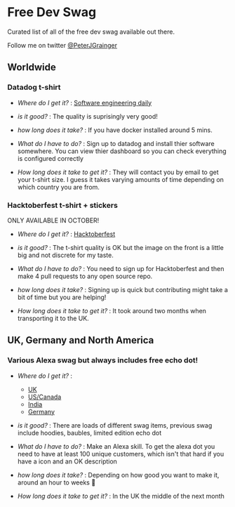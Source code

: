 # Free Dev Swag

Curated list of all of the free dev swag available out there.

Follow me on twitter [@PeterJGrainger](https://twitter.com/PeterJGrainger)

## Worldwide

### Datadog t-shirt

* *Where do I get it?* : [Software engineering daily](https://www.datadoghq.com/lpgs/?utm_source=Advertisement&utm_medium=Advertisement&utm_campaign=SoftwareEngineeringDailyPodcast-Tshirt)

* *is it good?* : The quality is suprisingly very good!

* *how long does it take?* : If you have docker installed around 5 mins.

* *What do I have to do?* : Sign up to datadog and install thier software somewhere.  You can view thier dashboard so you can check everything is configured correctly

* *How long does it take to get it?* : They will contact you by email to get your t-shirt size. I guess it takes varying amounts of time depending on which country you are from.

### Hacktoberfest t-shirt + stickers

ONLY AVAILABLE IN OCTOBER!

* *Where do I get it?* : [Hacktoberfest](https://hacktoberfest.digitalocean.com/)

* *is it good?* : The t-shirt quality is OK but the image on the front is a little big and not discrete for my taste.

* *What do I have to do?* : You need to sign up for Hacktoberfest and then make 4 pull requests to any open source repo.

* *how long does it take?* : Signing up is quick but contributing might take a bit of time but you are helping!

* *How long does it take to get it?* : It took around two months when transporting it to the UK.

## UK, Germany and North America

### Various Alexa swag but always includes free echo dot!

* *Where do I get it?* :
  * [UK](https://developer.amazon.com/en-gb/alexa-skills-kit/alexa-developer-skill-promotion)
  * [US/Canada](https://developer.amazon.com/alexa-skills-kit/alexa-developer-skill-promotion)
  * [India](https://developer.amazon.com/alexa-skills-kit/alexa-developer-skill-promotion-india)
  * [Germany](https://developer.amazon.com/de/alexa-skills-kit/alexa-developer-skill-promotion)

* *is it good?* : There are loads of different swag items, previous swag include hoodies, baubles, limited edition echo dot

* *What do I have to do?* : Make an Alexa skill.  To get the alexa dot you need to have at least 100 unique customers, which isn't that hard if you have a icon and an OK description

* *how long does it take?* : Depending on how good you want to make it, around an hour to weeks 👹

* *How long does it take to get it?* : In the UK the middle of the next month